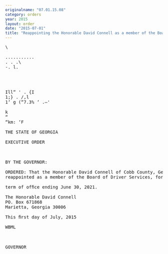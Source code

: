 ```yaml
---
originalname: "07.01.15.08"
category: orders
year: 2015
layout: order
date: "2015-07-01"
title: "Reappointing the Honorable David Connell as a member of the Board of Driver Services"
---
```

<pre>
\

...........
. . .\
-. l.

   
 

Ill“ ' . {I
1;} . /,l
1‘ g (“7.3% ‘ .—'

k
“
“km: ‘F

THE STATE OF GEORGIA

EXECUTIVE ORDER

 

BY THE GOVERNOR:

ORDERED: That the Honorable David Connell of Cobb County, Georgia, is
reappointed as a member of the Board of Driver Services, for a

term of ofﬁce ending June 30, 2021.

The Honorable David Connell
PO. Box 671868
Marietta, Georgia 30006

This ﬁrst day of July, 2015

WBML

 

GOVERNOR

 

 

 

</pre>
